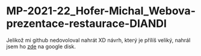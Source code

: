 # MP-2021-22_Hofer-Michal_Webova-prezentace-restaurace-DIANDI
Jelikož mi github nedovoloval nahrát XD návrh, který je přílíš veliký, nahrál jsem ho [zde](https://drive.google.com/file/d/1pu0LspadhoXV_NBx4EtjhUlDIwtK7cDt/view?usp=sharing) na google disk.
